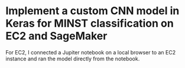 # Implement a custom CNN model in Keras for MINST classification on EC2 and SageMaker
For EC2, I connected a Jupiter notebook on a local browser to an EC2 instance and ran the model directly from the notebook.
